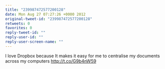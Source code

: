 ```yaml
---
title: "239987472577200128"
date: Mon Aug 27 07:27:26 +0000 2012
original-tweet-id: "239987472577200128"
retweets: 0
favorites: 0
reply-tweet-id: ""
reply-user-id: ""
reply-user-screen-name: ""
---
```

I love Dropbox because It makes it easy for me to centralise my documents across my computers http://t.co/G9b4nW59
